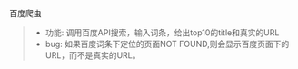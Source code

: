 百度爬虫

>  * 功能: 调用百度API搜索，输入词条，给出top10的title和真实的URL
>* bug: 如果百度词条下定位的页面NOT FOUND,则会显示百度页面下的URL，而不是真实的URL。
